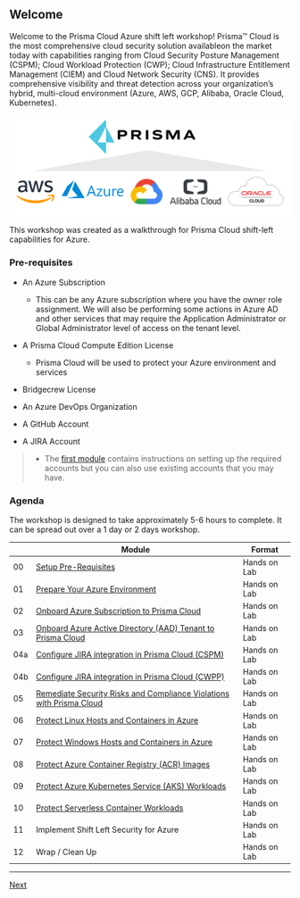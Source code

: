 ## Welcome

Welcome to the Prisma Cloud Azure shift left workshop! Prisma™ Cloud is the most comprehensive cloud security solution availableon the market today with capabilities ranging from Cloud Security Posture Management (CSPM); Cloud Workload Protection (CWP);  Cloud Infrastructure Entitlement Management (CIEM) and Cloud Network Security (CNS). It provides comprehensive visibility and threat detection across your organization’s hybrid, multi-cloud environment (Azure, AWS, GCP, Alibaba, Oracle Cloud, Kubernetes). 

![readme-prisma](./images/readme-prisma.png)

This workshop was created as a walkthrough for Prisma Cloud shift-left capabilities for Azure.

### Pre-requisites

* An Azure Subscription
  * This can be any Azure subscription where you have the owner role assignment. We will also be performing some actions in Azure AD and other services that may require the Application Administrator or Global Administrator level of access on the tenant level.

* A Prisma Cloud Compute Edition License
  * Prisma Cloud will be used to protect your Azure environment and services
* Bridgecrew License
* An Azure DevOps Organization
* A GitHub Account
* A JIRA Account

>* The [first module](modules/0-prerequisites.md) contains instructions on setting up the required accounts but you can also use existing accounts that you may have.
### Agenda

The workshop is designed to take approximately 5-6 hours to complete. It can be spread out over a 1 day or 2 days workshop.

|    | Module                   | Format       |
|----|--------------------------|--------------|
| 00 | [Setup Pre-Requisites](modules/0-prerequisites.md)                         | Hands on Lab |
| 01 | [Prepare Your Azure Environment](modules/1-prepare-the-environment.md) | Hands on Lab |
| 02 | [Onboard Azure Subscription to Prisma Cloud](modules/2-onboard-azure-sub.md) | Hands on Lab |
| 03 | [Onboard Azure Active Directory (AAD) Tenant to Prisma Cloud](modules/3-onboard-azure-ad.md)                | Hands on Lab |
| 04a | [Configure JIRA integration in Prisma Cloud (CSPM)](modules/4a-jira-integration-cspm.md) | Hands on Lab |
| 04b | [Configure JIRA integration in Prisma Cloud (CWPP)](modules/4b-jira-integration-cwpp.md) | Hands on Lab |
| 05 | [Remediate Security Risks and Compliance Violations with Prisma Cloud](modules/5-respond-and-remediate.md)  | Hands on Lab |
| 06 | [Protect Linux Hosts and Containers in Azure](modules/6-protect-linux-hosts-and-containers.md) | Hands on Lab |
| 07 | [Protect Windows Hosts and Containers in Azure](modules/6-protect-linux-host-and-containers.md) | Hands on Lab |
| 08 | [Protect Azure Container Registry (ACR) Images](modules/8-protect-acr-images.md)    | Hands on Lab |
| 09 | [Protect Azure Kubernetes Service (AKS) Workloads](modules/9-protect-aks-workloads.md) | Hands on Lab |
| 10 | [Protect Serverless Container Workloads](modules/10-protect-serverless-workloads.md)    | Hands on Lab |
| 11 | Implement Shift Left Security for Azure    | Hands on Lab |
| 12 | Wrap / Clean Up     | Hands on Lab |
----

[Next](modules/0-prerequisites.md)